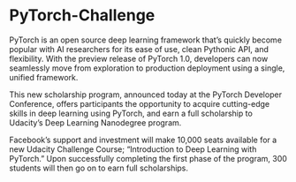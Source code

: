 # PyTorch-Challenge
PyTorch is an open source deep learning framework that’s quickly become popular with AI researchers for its ease of use, clean Pythonic API, and flexibility. With the preview release of PyTorch 1.0, developers can now seamlessly move from exploration to production deployment using a single, unified framework.

This new scholarship program, announced today at the PyTorch Developer Conference, offers participants the opportunity to acquire cutting-edge skills in deep learning using PyTorch, and earn a full scholarship to Udacity’s Deep Learning Nanodegree program.

Facebook’s support and investment will make 10,000 seats available for a new Udacity Challenge Course; “Introduction to Deep Learning with PyTorch.” Upon successfully completing the first phase of the program, 300 students will then go on to earn full scholarships.
